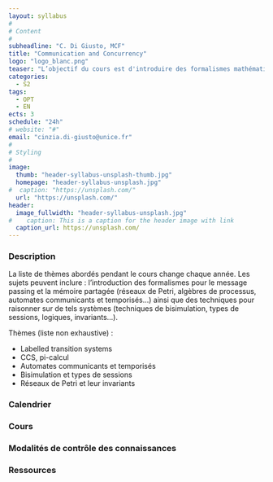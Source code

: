 ```yaml
---
layout: syllabus
#
# Content
#
subheadline: "C. Di Giusto, MCF"
title: "Communication and Concurrency"
logo: "logo_blanc.png"
teaser: "L’objectif du cours est d'introduire des formalismes mathématiques pour modéliser et raisonner sur les propriétés de systèmes parallèles."
categories:
  - S2
tags:
  - OPT
  - EN
ects: 3
schedule: "24h"
# website: "#"
email: "cinzia.di-giusto@unice.fr"
#
# Styling
#
image:
  thumb: "header-syllabus-unsplash-thumb.jpg"
  homepage: "header-syllabus-unsplash.jpg"
#  caption: "https://unsplash.com/"
  url: "https://unsplash.com/"
header:
  image_fullwidth: "header-syllabus-unsplash.jpg"
#    caption: This is a caption for the header image with link
  caption_url: https://unsplash.com/  
---
```


### Description ###

La liste de thèmes abordés pendant le cours change chaque année. Les sujets peuvent inclure : l’introduction des formalismes pour le message passing et la mémoire partagée (réseaux de Petri, algèbres de processus, automates communicants et temporisés…) ainsi que des techniques pour raisonner sur de tels systèmes (techniques de bisimulation, types de sessions, logiques, invariants…).

Thèmes (liste non exhaustive) :
  - Labelled transition systems
  - CCS, pi-calcul
  - Automates communicants et temporisés
  - Bisimulation et types de sessions
  - Réseaux de Petri et leur invariants


### Calendrier ###

### Cours ###

### Modalités de contrôle des connaissances ###

### Ressources ###

